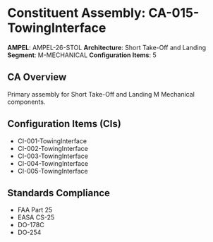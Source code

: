# Constituent Assembly: CA-015-TowingInterface

**AMPEL**: AMPEL-26-STOL
**Architecture**: Short Take-Off and Landing
**Segment**: M-MECHANICAL
**Configuration Items**: 5

## CA Overview
Primary assembly for Short Take-Off and Landing M Mechanical components.

## Configuration Items (CIs)
- CI-001-TowingInterface
- CI-002-TowingInterface
- CI-003-TowingInterface
- CI-004-TowingInterface
- CI-005-TowingInterface

## Standards Compliance
- FAA Part 25
- EASA CS-25
- DO-178C
- DO-254
